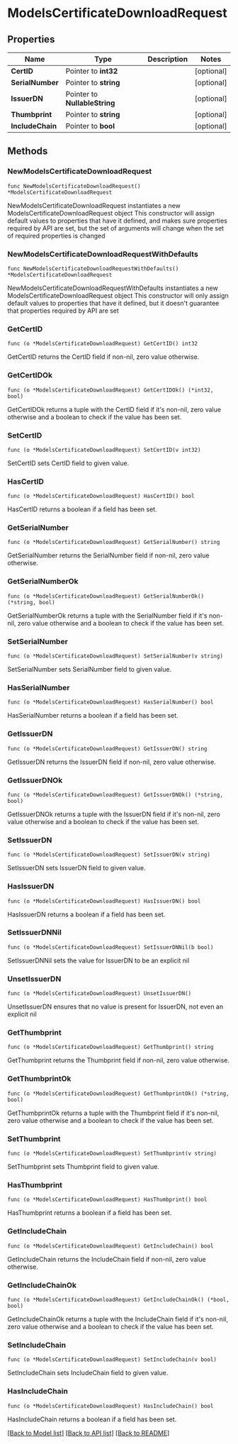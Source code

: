 # ModelsCertificateDownloadRequest

## Properties

Name | Type | Description | Notes
------------ | ------------- | ------------- | -------------
**CertID** | Pointer to **int32** |  | [optional] 
**SerialNumber** | Pointer to **string** |  | [optional] 
**IssuerDN** | Pointer to **NullableString** |  | [optional] 
**Thumbprint** | Pointer to **string** |  | [optional] 
**IncludeChain** | Pointer to **bool** |  | [optional] 

## Methods

### NewModelsCertificateDownloadRequest

`func NewModelsCertificateDownloadRequest() *ModelsCertificateDownloadRequest`

NewModelsCertificateDownloadRequest instantiates a new ModelsCertificateDownloadRequest object
This constructor will assign default values to properties that have it defined,
and makes sure properties required by API are set, but the set of arguments
will change when the set of required properties is changed

### NewModelsCertificateDownloadRequestWithDefaults

`func NewModelsCertificateDownloadRequestWithDefaults() *ModelsCertificateDownloadRequest`

NewModelsCertificateDownloadRequestWithDefaults instantiates a new ModelsCertificateDownloadRequest object
This constructor will only assign default values to properties that have it defined,
but it doesn't guarantee that properties required by API are set

### GetCertID

`func (o *ModelsCertificateDownloadRequest) GetCertID() int32`

GetCertID returns the CertID field if non-nil, zero value otherwise.

### GetCertIDOk

`func (o *ModelsCertificateDownloadRequest) GetCertIDOk() (*int32, bool)`

GetCertIDOk returns a tuple with the CertID field if it's non-nil, zero value otherwise
and a boolean to check if the value has been set.

### SetCertID

`func (o *ModelsCertificateDownloadRequest) SetCertID(v int32)`

SetCertID sets CertID field to given value.

### HasCertID

`func (o *ModelsCertificateDownloadRequest) HasCertID() bool`

HasCertID returns a boolean if a field has been set.

### GetSerialNumber

`func (o *ModelsCertificateDownloadRequest) GetSerialNumber() string`

GetSerialNumber returns the SerialNumber field if non-nil, zero value otherwise.

### GetSerialNumberOk

`func (o *ModelsCertificateDownloadRequest) GetSerialNumberOk() (*string, bool)`

GetSerialNumberOk returns a tuple with the SerialNumber field if it's non-nil, zero value otherwise
and a boolean to check if the value has been set.

### SetSerialNumber

`func (o *ModelsCertificateDownloadRequest) SetSerialNumber(v string)`

SetSerialNumber sets SerialNumber field to given value.

### HasSerialNumber

`func (o *ModelsCertificateDownloadRequest) HasSerialNumber() bool`

HasSerialNumber returns a boolean if a field has been set.

### GetIssuerDN

`func (o *ModelsCertificateDownloadRequest) GetIssuerDN() string`

GetIssuerDN returns the IssuerDN field if non-nil, zero value otherwise.

### GetIssuerDNOk

`func (o *ModelsCertificateDownloadRequest) GetIssuerDNOk() (*string, bool)`

GetIssuerDNOk returns a tuple with the IssuerDN field if it's non-nil, zero value otherwise
and a boolean to check if the value has been set.

### SetIssuerDN

`func (o *ModelsCertificateDownloadRequest) SetIssuerDN(v string)`

SetIssuerDN sets IssuerDN field to given value.

### HasIssuerDN

`func (o *ModelsCertificateDownloadRequest) HasIssuerDN() bool`

HasIssuerDN returns a boolean if a field has been set.

### SetIssuerDNNil

`func (o *ModelsCertificateDownloadRequest) SetIssuerDNNil(b bool)`

 SetIssuerDNNil sets the value for IssuerDN to be an explicit nil

### UnsetIssuerDN
`func (o *ModelsCertificateDownloadRequest) UnsetIssuerDN()`

UnsetIssuerDN ensures that no value is present for IssuerDN, not even an explicit nil
### GetThumbprint

`func (o *ModelsCertificateDownloadRequest) GetThumbprint() string`

GetThumbprint returns the Thumbprint field if non-nil, zero value otherwise.

### GetThumbprintOk

`func (o *ModelsCertificateDownloadRequest) GetThumbprintOk() (*string, bool)`

GetThumbprintOk returns a tuple with the Thumbprint field if it's non-nil, zero value otherwise
and a boolean to check if the value has been set.

### SetThumbprint

`func (o *ModelsCertificateDownloadRequest) SetThumbprint(v string)`

SetThumbprint sets Thumbprint field to given value.

### HasThumbprint

`func (o *ModelsCertificateDownloadRequest) HasThumbprint() bool`

HasThumbprint returns a boolean if a field has been set.

### GetIncludeChain

`func (o *ModelsCertificateDownloadRequest) GetIncludeChain() bool`

GetIncludeChain returns the IncludeChain field if non-nil, zero value otherwise.

### GetIncludeChainOk

`func (o *ModelsCertificateDownloadRequest) GetIncludeChainOk() (*bool, bool)`

GetIncludeChainOk returns a tuple with the IncludeChain field if it's non-nil, zero value otherwise
and a boolean to check if the value has been set.

### SetIncludeChain

`func (o *ModelsCertificateDownloadRequest) SetIncludeChain(v bool)`

SetIncludeChain sets IncludeChain field to given value.

### HasIncludeChain

`func (o *ModelsCertificateDownloadRequest) HasIncludeChain() bool`

HasIncludeChain returns a boolean if a field has been set.


[[Back to Model list]](../README.md#documentation-for-models) [[Back to API list]](../README.md#documentation-for-api-endpoints) [[Back to README]](../README.md)


